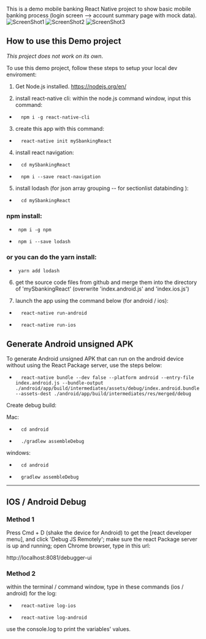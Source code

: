 This is a demo mobile banking React Native project to show basic mobile banking process (login screen --> account summary page with mock data).
 ![ScreenShot1](https://github.com/alvinz90/mySbankingReact/tree/master/images/ScreenShots/Screenshot_20170926-140213.png?raw=true "Login") 
 ![ScreenShot2](https://github.com/alvinz90/mySbankingReact/tree/master/images/ScreenShots/Screenshot_20170926-140229.png?raw=true "Account Summary") 
 ![ScreenShot3](https://github.com/alvinz90/mySbankingReact/tree/master/images/ScreenShots/Screenshot_20170926-140235.png?raw=true "Side Menu") 
 
## How to use this Demo project  

*This project does not work on its own*. 

To use this demo project, follow these steps to setup your local dev enviroment:  

1) Get Node.js installed. https://nodejs.org/en/

2) install react-native cli: within the node.js command window, input this command:

*		npm i -g react-native-cli

3) create this app with this command:

*		react-native init mySbankingReact

4) install react navigation:

*		cd mySbankingReact
*		npm i --save react-navigation

5) install lodash (for json array grouping -- for sectionlist databinding ):

*		cd mySbankingReact

### npm install:

*      npm i -g npm
*      npm i --save lodash

### or you can do the yarn install: 

*      yarn add lodash 

6) get the source code files from github and merge them into the directory of 'mySbankingReact' (overwrite 'index.android.js' and 'index.ios.js')

7) launch the app using the command below (for android / ios):

*		react-native run-android 
*		react-native run-ios 

## Generate Android unsigned APK

To generate Android unsigned APK that can run on the android device without using the React Package server, use the steps below:

*		react-native bundle --dev false --platform android --entry-file index.android.js --bundle-output ./android/app/build/intermediates/assets/debug/index.android.bundle --assets-dest ./android/app/build/intermediates/res/merged/debug 

Create debug build:

Mac:

*		cd android 
*		./gradlew assembleDebug 

windows:

*		cd android 
*		gradlew assembleDebug 
------------------------------------------------------------------------------------------------------------------

## IOS / Android Debug 

### Method 1
Press Cmd + D (shake the device for Android) to get the [react developer menu], and click 'Debug JS Remotely'; make sure the react Package server is up and running; open Chrome browser, type in this url:

http://localhost:8081/debugger-ui

### Method 2
within the terminal / command window, type in these commands (ios / android) for the log:

*		react-native log-ios 	
*		react-native log-android 

use the console.log to print the variables' values.
